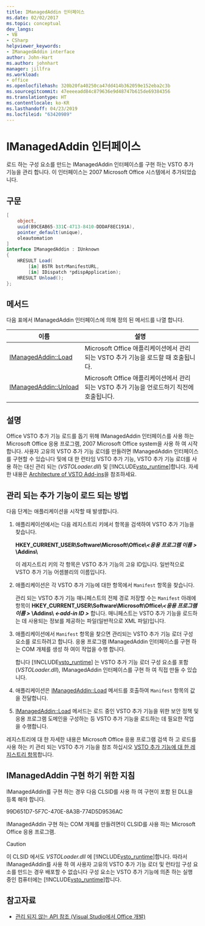 ```yaml
---
title: IManagedAddin 인터페이스
ms.date: 02/02/2017
ms.topic: conceptual
dev_langs:
- VB
- CSharp
helpviewer_keywords:
- IManagedAddin interface
author: John-Hart
ms.author: johnhart
manager: jillfra
ms.workload:
- office
ms.openlocfilehash: 320b20fa40250ca47dd414b362059e152eba2c3b
ms.sourcegitcommit: 47eeeeadd84c879636e9d48747b615de69384356
ms.translationtype: HT
ms.contentlocale: ko-KR
ms.lasthandoff: 04/23/2019
ms.locfileid: "63420989"
---
```

# <a name="imanagedaddin-interface"></a>IManagedAddin 인터페이스
  로드 하는 구성 요소를 만드는 IManagedAddin 인터페이스를 구현 하는 VSTO 추가 기능을 관리 합니다. 이 인터페이스는 2007 Microsoft Office 시스템에서 추가되었습니다.

## <a name="syntax"></a>구문

```csharp
[
    object,
    uuid(B9CEAB65-331C-4713-8410-DDDAF8EC191A),
    pointer_default(unique),
    oleautomation
]
interface IManagedAddin : IUnknown
{
    HRESULT Load(
        [in] BSTR bstrManifestURL,
        [in] IDispatch *pdispApplication);
    HRESULT Unload();
};
```

## <a name="methods"></a>메서드
 다음 표에서 IManagedAddin 인터페이스에 의해 정의 된 메서드를 나열 합니다.

|이름|설명|
|----------|-----------------|
|[IManagedAddin::Load](../vsto/imanagedaddin-load.md)|Microsoft Office 애플리케이션에서 관리되는 VSTO 추가 기능을 로드할 때 호출됩니다.|
|[IManagedAddin::Unload](../vsto/imanagedaddin-unload.md)|Microsoft Office 애플리케이션에서 관리되는 VSTO 추가 기능을 언로드하기 직전에 호출됩니다.|

## <a name="remarks"></a>설명
 Office VSTO 추가 기능 로드를 돕기 위해 IManagedAddin 인터페이스를 사용 하는 Microsoft Office 응용 프로그램, 2007 Microsoft Office system을 사용 하 여 시작 합니다. 사용자 고유의 VSTO 추가 기능 로더를 만들려면 IManagedAddin 인터페이스를 구현할 수 있습니다 및에 대 한 런타임 VSTO 추가 기능, VSTO 추가 기능 로더를 사용 하는 대신 관리 되는 (*VSTOLoader.dll*) 및 [!INCLUDE[vsto_runtime](../vsto/includes/vsto-runtime-md.md)]합니다. 자세한 내용은 [Architecture of VSTO Add-ins](../vsto/architecture-of-vsto-add-ins.md)을 참조하세요.

## <a name="how-managed-add-ins-are-loaded"></a>관리 되는 추가 기능이 로드 되는 방법
 다음 단계는 애플리케이션을 시작할 때 발생합니다.

1. 애플리케이션에서는 다음 레지스트리 키에서 항목을 검색하여 VSTO 추가 기능을 찾습니다.

    **HKEY_CURRENT_USER\Software\Microsoft\Office\\*\<응용 프로그램 이름 >* \Addins\\**

    이 레지스트리 키의 각 항목은 VSTO 추가 기능의 고유 ID입니다. 일반적으로 VSTO 추가 기능 어셈블리의 이름입니다.

2. 애플리케이션은 각 VSTO 추가 기능에 대한 항목에서 `Manifest` 항목을 찾습니다.

    관리 되는 VSTO 추가 기능 매니페스트의 전체 경로 저장할 수는 `Manifest` 아래에 항목이 **HKEY_CURRENT_USER\Software\Microsoft\Office\\_\<응용 프로그램 이름 >_ \Addins\\  _\<-add-in ID >_** 합니다. 매니페스트는 VSTO 추가 기능을 로드하는 데 사용되는 정보를 제공하는 파일(일반적으로 XML 파일)입니다.

3. 애플리케이션에서 `Manifest` 항목을 찾으면 관리되는 VSTO 추가 기능 로더 구성 요소를 로드하려고 합니다. 응용 프로그램 IManagedAddin 인터페이스를 구현 하는 COM 개체를 생성 하 여이 작업을 수행 합니다.

    합니다 [!INCLUDE[vsto_runtime](../vsto/includes/vsto-runtime-md.md)] 는 VSTO 추가 기능 로더 구성 요소를 포함 (*VSTOLoader.dll*), IManagedAddin 인터페이스를 구현 하 여 직접 만들 수 있습니다.

4. 애플리케이션은 [IManagedAddin::Load](../vsto/imanagedaddin-load.md) 메서드를 호출하여 `Manifest` 항목의 값을 전달합니다.

5.  [IManagedAddin::Load](../vsto/imanagedaddin-load.md) 메서드는 로드 중인 VSTO 추가 기능을 위한 보안 정책 및 응용 프로그램 도메인을 구성하는 등 VSTO 추가 기능을 로드하는 데 필요한 작업을 수행합니다.

   레지스트리에 대 한 자세한 내용은 Microsoft Office 응용 프로그램 검색 하 고 로드를 사용 하는 키 관리 되는 VSTO 추가 기능을 참조 하십시오 [VSTO 추가 기능에 대 한 레지스트리 항목](../vsto/registry-entries-for-vsto-add-ins.md)합니다.

## <a name="guidance-to-implement-imanagedaddin"></a>IManagedAddin 구현 하기 위한 지침
 IManagedAddin를 구현 하는 경우 다음 CLSID를 사용 하 여 구현이 포함 된 DLL을 등록 해야 합니다.

 99D651D7-5F7C-470E-8A3B-774D5D9536AC

 IManagedAddin 구현 하는 COM 개체를 만들려면이 CLSID를 사용 하는 Microsoft Office 응용 프로그램.

> [!CAUTION]
> 이 CLSID 에서도 *VSTOLoader.dll* 에 [!INCLUDE[vsto_runtime](../vsto/includes/vsto-runtime-md.md)]합니다. 따라서 IManagedAddin를 사용 하 여 사용자 고유의 VSTO 추가 기능 로더 및 런타임 구성 요소를 만드는 경우 배포할 수 없습니다 구성 요소는 VSTO 추가 기능에 의존 하는 실행 중인 컴퓨터에는 [!INCLUDE[vsto_runtime](../vsto/includes/vsto-runtime-md.md)]합니다.

## <a name="see-also"></a>참고자료
- [관리 되지 않는 API 참조 &#40;Visual Studio에서 Office 개발&#41;](../vsto/unmanaged-api-reference-office-development-in-visual-studio.md)
